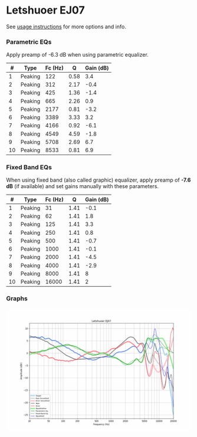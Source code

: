 # Letshuoer EJ07
See [usage instructions](https://github.com/jaakkopasanen/AutoEq#usage) for more options and info.

### Parametric EQs
Apply preamp of -6.3 dB when using parametric equalizer.

|   # | Type    |   Fc (Hz) |    Q |   Gain (dB) |
|-----|---------|-----------|------|-------------|
|   1 | Peaking |       122 | 0.58 |         3.4 |
|   2 | Peaking |       312 | 2.17 |        -0.4 |
|   3 | Peaking |       425 | 1.36 |        -1.4 |
|   4 | Peaking |       665 | 2.26 |         0.9 |
|   5 | Peaking |      2177 | 0.81 |        -3.2 |
|   6 | Peaking |      3389 | 3.33 |         3.2 |
|   7 | Peaking |      4166 | 0.92 |        -6.1 |
|   8 | Peaking |      4549 | 4.59 |        -1.8 |
|   9 | Peaking |      5708 | 2.69 |         6.7 |
|  10 | Peaking |      8533 | 0.81 |         6.9 |

### Fixed Band EQs
When using fixed band (also called graphic) equalizer, apply preamp of **-7.6 dB** (if available) and set gains manually with these parameters.

|   # | Type    |   Fc (Hz) |    Q |   Gain (dB) |
|-----|---------|-----------|------|-------------|
|   1 | Peaking |        31 | 1.41 |        -0.1 |
|   2 | Peaking |        62 | 1.41 |         1.8 |
|   3 | Peaking |       125 | 1.41 |         3.3 |
|   4 | Peaking |       250 | 1.41 |         0.8 |
|   5 | Peaking |       500 | 1.41 |        -0.7 |
|   6 | Peaking |      1000 | 1.41 |        -0.1 |
|   7 | Peaking |      2000 | 1.41 |        -4.5 |
|   8 | Peaking |      4000 | 1.41 |        -2.9 |
|   9 | Peaking |      8000 | 1.41 |         8   |
|  10 | Peaking |     16000 | 1.41 |         2   |

### Graphs
![](./Letshuoer%20EJ07.png)
